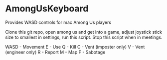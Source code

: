 # AmongUsKeyboard
Provides WASD controls for mac Among Us players

Clone this git repo, open among us and get into a game, adjust joystick stick size to smallest in settings, run this script. Stop this script when in meetings.

WASD - Movement
E - Use
Q - Kill
C - Vent (imposter only)
V - Vent (engineer only)
R - Report
M - Map
F - Sabotage
